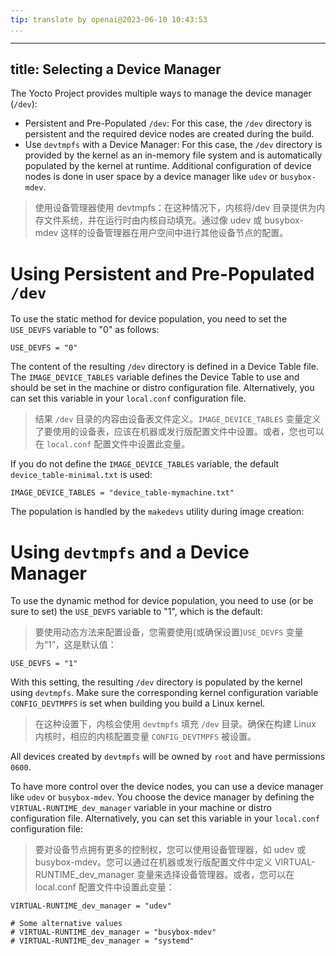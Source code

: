 ```yaml
---
tip: translate by openai@2023-06-10 10:43:53
...
```

---
title: Selecting a Device Manager
---------------------------------

The Yocto Project provides multiple ways to manage the device manager (`/dev`):

- Persistent and Pre-Populated `/dev`: For this case, the `/dev` directory is persistent and the required device nodes are created during the build.
- Use `devtmpfs` with a Device Manager: For this case, the `/dev` directory is provided by the kernel as an in-memory file system and is automatically populated by the kernel at runtime. Additional configuration of device nodes is done in user space by a device manager like `udev` or `busybox-mdev`.

> 使用设备管理器使用 devtmpfs：在这种情况下，内核将/dev 目录提供为内存文件系统，并在运行时由内核自动填充。通过像 udev 或 busybox-mdev 这样的设备管理器在用户空间中进行其他设备节点的配置。

# Using Persistent and Pre-Populated `/dev`

To use the static method for device population, you need to set the `USE_DEVFS` variable to \"0\" as follows:

```
USE_DEVFS = "0"
```

The content of the resulting `/dev` directory is defined in a Device Table file. The `IMAGE_DEVICE_TABLES` variable defines the Device Table to use and should be set in the machine or distro configuration file. Alternatively, you can set this variable in your `local.conf` configuration file.

> 结果 `/dev` 目录的内容由设备表文件定义。`IMAGE_DEVICE_TABLES` 变量定义了要使用的设备表，应该在机器或发行版配置文件中设置。或者，您也可以在 `local.conf` 配置文件中设置此变量。

If you do not define the `IMAGE_DEVICE_TABLES` variable, the default `device_table-minimal.txt` is used:

```
IMAGE_DEVICE_TABLES = "device_table-mymachine.txt"
```

The population is handled by the `makedevs` utility during image creation:

# Using `devtmpfs` and a Device Manager

To use the dynamic method for device population, you need to use (or be sure to set) the `USE_DEVFS` variable to \"1\", which is the default:

> 要使用动态方法来配置设备，您需要使用(或确保设置)`USE_DEVFS` 变量为“1”，这是默认值：

```
USE_DEVFS = "1"
```

With this setting, the resulting `/dev` directory is populated by the kernel using `devtmpfs`. Make sure the corresponding kernel configuration variable `CONFIG_DEVTMPFS` is set when building you build a Linux kernel.

> 在这种设置下，内核会使用 `devtmpfs` 填充 `/dev` 目录。确保在构建 Linux 内核时，相应的内核配置变量 `CONFIG_DEVTMPFS` 被设置。

All devices created by `devtmpfs` will be owned by `root` and have permissions `0600`.

To have more control over the device nodes, you can use a device manager like `udev` or `busybox-mdev`. You choose the device manager by defining the `VIRTUAL-RUNTIME_dev_manager` variable in your machine or distro configuration file. Alternatively, you can set this variable in your `local.conf` configuration file:

> 要对设备节点拥有更多的控制权，您可以使用设备管理器，如 udev 或 busybox-mdev。您可以通过在机器或发行版配置文件中定义 VIRTUAL-RUNTIME_dev_manager 变量来选择设备管理器。或者，您可以在 local.conf 配置文件中设置此变量：

```
VIRTUAL-RUNTIME_dev_manager = "udev"

# Some alternative values
# VIRTUAL-RUNTIME_dev_manager = "busybox-mdev"
# VIRTUAL-RUNTIME_dev_manager = "systemd"
```
